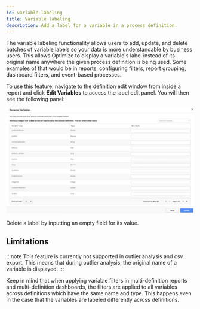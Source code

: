```yaml
---
id: variable-labeling
title: Variable labeling
description: Add a label for a variable in a process definition.
---
```


The variable labeling functionality allows users to add, update, and delete batches of variable labels so your data is more understandable by business users. This allows Optimize to display a variable's label instead of its original name anywhere the given process definition is being used. Some examples of that would be
in reports, configuring filters, report grouping, dashboard filters, and event-based processes.

To use this feature, navigate to the definition edit window from inside a report and click **Edit Variables** to access the label edit panel. You will then see the following panel:

![Label Edit panel](./img/variable-labeling-panel.png)

Delete a label by inputting an empty field for its value.

## Limitations

:::note
This feature is currently not supported in outlier analysis and csv export. This means that during outlier analysis, the original name of a variable is displayed.
:::

Keep in mind that when applying variable filters in multi-definition reports and multi-definition dashboards, the filters are applied to all variables across definitions which have the same name and type. This happens even in the case that the variables are labeled differently across definitions.
